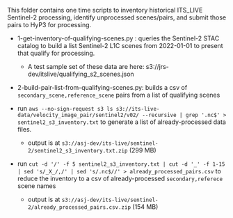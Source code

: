 This folder contains one time scripts to inventory historical ITS_LIVE Sentinel-2 processing, identify unprocessed scenes/pairs, and submit those pairs to HyP3 for processing.

- 1-get-inventory-of-qualifying-scenes.py : queries the Sentinel-2 STAC catalog to build a list Sentinel-2 L1C scenes from 2022-01-01 to present that qualify for processing.
  - A test sample set of these data are here: s3://jrs-dev/itslive/qualifying_s2_scenes.json
- 2-build-pair-list-from-qualifying-scenes.py: builds a csv of `secondary_scene,reference_scene` pairs from a list of qualifying scenes

- run `aws --no-sign-request s3 ls s3://its-live-data/velocity_image_pair/sentinel2/v02/ --recursive | grep '.nc$' > sentinel2_s3_inventory.txt` to generate a list of already-processed data files.
  - output is at `s3://asj-dev/its-live/sentinel-2/sentinel2_s3_inventory.txt.zip` (299 MB)
- run `cut -d '/' -f 5 sentinel2_s3_inventory.txt | cut -d '_' -f 1-15 | sed 's/_X_/,/' | sed 's/.nc$//' > already_processed_pairs.csv` to reduce the inventory to a csv of already-processed `secondary,referece` scene names
  - output is at `s3://asj-dev/its-live/sentinel-2/already_processed_pairs.csv.zip` (154 MB)

